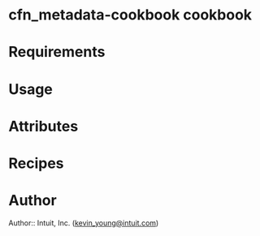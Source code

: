 # cfn_metadata-cookbook cookbook

# Requirements

# Usage

# Attributes

# Recipes

# Author

Author:: Intuit, Inc. (<kevin_young@intuit.com>)

